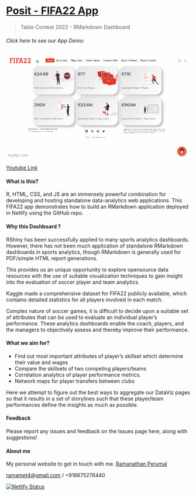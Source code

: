 # [Posit - FIFA22 App](https://posit-fifa22.netlify.app/)

> Table Contest 2022 - RMarkdown Dashboard

###### Click here to see our App Demo:

![image info](./images/app_demo.gif)

[Youtube Link](https://www.youtube.com/watch?v=7ViUxpWjOxM)

#### What is this?
R, HTML, CSS, and JS are an immensely powerful combination for developing and hosting standalone data-analytics web applications. This FIFA22 app demonstrates how to build an RMarkdown application deployed in Netlify using the GitHub repo.

#### Why this Dashboard ?

RShiny has been successfully applied to many sports analytics dashboards. However, there has not been much application of standalone RMarkdown dashboards in sports analytics, though RMarkdown is generally used for PDF/simple HTML report generations. 

This provides us an unique opportunity to explore opensource data resources with the use of suitable visualization techniques to gain insight into the evaluation of soccer player and team analytics.

Kaggle made a comprehensive dataset for FIFA22 publicly available, which contains detailed statistics for all players involved in each match. 

Complex nature of soccer games, it is difficult to decide upon a suitable set of attributes that can be used to evaluate an individual player’s performance. These analytics dashboards enable the coach, players, and the managers to objectively assess and thereby improve their performance. 

#### What we aim for?

 - Find out most important attributes of player’s skillset which determine their value and wages
 - Compare the skillsets of two competing players/teams
 - Correlation analytics of player performance metrics.
 - Network maps for player transfers between clubs
  
Here we attempt to figure out the best ways to aggregate our DataViz pages so that it results in a set of storylines such that these player/team performances define the insights as much as possible. 

#### Feedback
Please report any issues and feedback on the Issues page here, along with suggestions! 

#### About me
My personal website to get in touch with me.
[Ramanathan Perumal](https://multiscal.netlify.app/)

ramamet4@gmail.com / +918675278440

[![Netlify Status](https://api.netlify.com/api/v1/badges/df314703-303f-4eaf-9df0-d996b0c1c1eb/deploy-status)](https://app.netlify.com/sites/posit-fifa22/deploys)